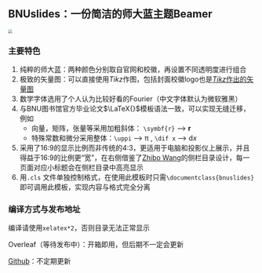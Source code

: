 ## BNUslides：一份简洁的师大蓝主题Beamer

<img src="https://pauline.oss-cn-shenzhen.aliyuncs.com/img/202404201820201.webp" style="zoom:50%;" />


### 主要特色

1. 纯粹的师大蓝：两种颜色分别取自官网和校徽，再设置不同透明度进行组合
2. 极致的矢量图：可以直接使用*Tikz*作图，包括封面校徽logo也是[*Tikz*作出的矢量图](https://www.github.com/LeyuDame/BNU_icon_Tikz)
3. 数学字体选用了个人认为比较好看的Fourier（中文字体默认为微软雅黑）
4. 与BNU图书馆官方毕业论文$\LaTeX{}$模板语法一致，可以实现无缝迁移，例如
   - 向量，矩阵，张量等采用加粗斜体： `\symbf{r}` --> $\boldsymbol{r}$ 
   - 特殊常数和微分采用整体：`\uppi` --> $\mathrm{\pi}$ , `\dif x` --> $\mathrm{d} x$
5. 采用了16:9的显示比例而非传统的4:3，更适用于电脑和投影仪上展示，并且得益于16:9的比例更“宽”，在右侧借鉴了[Zhibo Wang](https://github.com/zbowang/BeamerTheme)的侧栏目录设计，每一页面对应小标题会在侧栏目录中高亮显示
6. 用`.cls` 文件单独控制格式，在使用此模板时只需`\documentclass{bnuslides}`即可调用此模板，实现内容与格式完全分离

### 编译方式与发布地址

编译请使用`xelatex*2`，否则目录无法正常显示

Overleaf（等待发布中）：开箱即用，但后期不一定会更新

[Github](https://github.com/LeyuDame/BNUslides)：不定期更新
